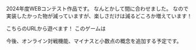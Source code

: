 2024年度WEBコンテスト作品です。
なんとかして間に合わせました。
なので実装したかった物が減っていますが、楽しさだけは減るどころか増えています！

こちらのURLから遊べます！
このゲームは

今後、オンライン対戦機能、マイナスと小数点の概念を追加する予定です。